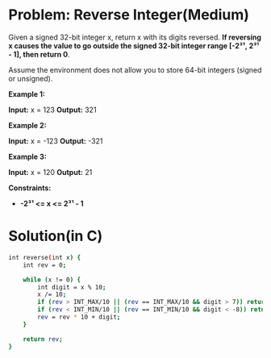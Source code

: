 # Problem: Reverse Integer(Medium)
Given a signed 32-bit integer x, return x with its digits reversed. **If reversing x causes the value to go outside the signed 32-bit integer range [-2³¹, 2³¹ - 1], then return 0**.

Assume the environment does not allow you to store 64-bit integers (signed or unsigned).

**Example 1:**

**Input:** x = 123
**Output:** 321

**Example 2:**

**Input:** x = -123
**Output:** -321

**Example 3:**

**Input:** x = 120
**Output:** 21

**Constraints:**

- **-2³¹ <= x <= 2³¹ - 1**

# Solution(in C)
```bash
int reverse(int x) {
    int rev = 0;

    while (x != 0) {
        int digit = x % 10;
        x /= 10;
        if (rev > INT_MAX/10 || (rev == INT_MAX/10 && digit > 7)) return 0;
        if (rev < INT_MIN/10 || (rev == INT_MIN/10 && digit < -8)) return 0;
        rev = rev * 10 + digit;
    }

    return rev;
}
```